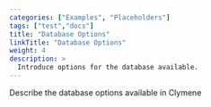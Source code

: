 ```yaml
---
categories: ["Examples", "Placeholders"]
tags: ["test","docs"] 
title: "Database Options"
linkTitle: "Database Options"
weight: 4
description: >
  Introduce options for the database available.
---
```


Describe the database options available in Clymene


